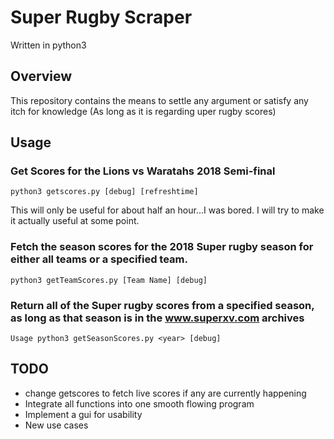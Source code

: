 # Super Rugby Scraper

Written in python3

## Overview

This repository contains the means to settle any argument or satisfy any itch for knowledge (As long as it is regarding uper rugby scores)

## Usage
### Get Scores for the Lions vs Waratahs 2018 Semi-final
```
python3 getscores.py [debug] [refreshtime]
```
This will only be useful for about half an hour...I was bored. I will try to make it actually useful at some point.

### Fetch the season scores for the 2018 Super rugby season for either all teams or a specified team.
```
python3 getTeamScores.py [Team Name] [debug]
```

### Return all of the Super rugby scores from a specified season, as long as that season is in the www.superxv.com archives 
```
Usage python3 getSeasonScores.py <year> [debug]
```
## TODO
* change getscores to fetch live scores if any are currently happening
* Integrate all functions into one smooth flowing program
* Implement a gui for usability
* New use cases

